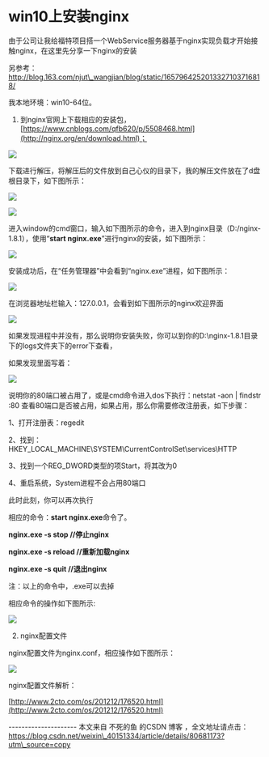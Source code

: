 # win10上安装nginx

由于公司让我给福特项目搭一个WebService服务器基于nginx实现负载才开始接触nginx，在这里先分享一下nginx的安装

另参考：http://blog.163.com/njut\_wangjian/blog/static/1657964252013327103716818/

我本地环境：win10-64位。

1. 到nginx官网上下载相应的安装包，[https://www.cnblogs.com/qfb620/p/5508468.html](http://nginx.org/en/download.html)；

![](https://images2015.cnblogs.com/blog/30319/201605/30319-20160519135514544-2082693869.png)



下载进行解压，将解压后的文件放到自己心仪的目录下，我的解压文件放在了d盘根目录下，如下图所示：



![](https://images2015.cnblogs.com/blog/30319/201605/30319-20160519135102466-209954266.png)

![](https://images2015.cnblogs.com/blog/30319/201605/30319-20160519135137685-308263093.png)

 进入window的cmd窗口，输入如下图所示的命令，进入到nginx目录（D:/nginx-1.8.1），使用“**start nginx.exe**”进行nginx的安装，如下图所示：



![](https://images2015.cnblogs.com/blog/30319/201605/30319-20160519135601216-1124784200.png)

安装成功后，在“任务管理器”中会看到“nginx.exe”进程，如下图所示：



![](https://images2015.cnblogs.com/blog/30319/201605/30319-20160519135700466-41397978.png)

在浏览器地址栏输入：127.0.0.1，会看到如下图所示的nginx欢迎界面



![](https://images2015.cnblogs.com/blog/30319/201605/30319-20160519141328169-60480502.png)



如果发现进程中并没有，那么说明你安装失败，你可以到你的D:\nginx-1.8.1目录下的logs文件夹下的error下查看，

如果发现里面写着：

![](https://images2015.cnblogs.com/blog/30319/201605/30319-20160519140004951-212419701.png)

说明你的80端口被占用了，或是cmd命令进入dos下执行：netstat -aon \| findstr :80 查看80端口是否被占用，如果占用，那么你需要修改注册表，如下步骤：

1、打开注册表：regedit

2、找到：HKEY\_LOCAL\_MACHINE\SYSTEM\CurrentControlSet\services\HTTP

3、找到一个REG\_DWORD类型的项Start，将其改为0

4、重启系统，System进程不会占用80端口

此时此刻，你可以再次执行

相应的命令：**start nginx.exe**命令了。

**nginx.exe -s stop //停止nginx**

**nginx.exe -s reload //重新加载nginx**

**nginx.exe -s quit //退出nginx**

注：以上的命令中，.exe可以去掉

相应命令的操作如下图所示:

![](https://images2015.cnblogs.com/blog/30319/201605/30319-20160519141342154-1669071808.png)

2. nginx配置文件

nginx配置文件为nginx.conf，相应操作如下图所示：

![](https://images2015.cnblogs.com/blog/30319/201605/30319-20160519141434263-248448966.png)

nginx配置文件解析：

[http://www.2cto.com/os/201212/176520.html](http://www.2cto.com/os/201212/176520.html)

 --------------------- 本文来自 不死的鱼 的CSDN 博客 ，全文地址请点击：https://blog.csdn.net/weixin\_40151334/article/details/80681173?utm\_source=copy

